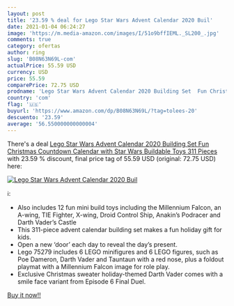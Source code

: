 ```yaml
---
layout: post
title: '23.59 % deal for Lego Star Wars Advent Calendar 2020 Buil'
date: 2021-01-04 06:24:27
image: 'https://m.media-amazon.com/images/I/51o9bffIEML._SL200_.jpg'
comments: true
category: ofertas
author: ring
slug: 'B08N63N69L-com'
actualPrice: 55.59 USD
currency: USD
price: 55.59
comparePrice: 72.75 USD
prodname: 'Lego Star Wars Advent Calendar 2020 Building Set  Fun Christmas Countdown Calendar with Star Wars Buildable Toys  311 Pieces '
country: 'com'
flag: '🇺🇸'
buyurl: 'https://www.amazon.com/dp/B08N63N69L/?tag=tolees-20'
descuento: '23.59'
average: '56.550000000000004'
---
```


There's a deal [Lego Star Wars Advent Calendar 2020 Building Set  Fun Christmas Countdown Calendar with Star Wars Buildable Toys  311 Pieces ](https://www.amazon.com/dp/B08N63N69L/?tag=tolees-20)  with  23.59 % discount, final price tag of  55.59 USD (original: 72.75 USD) here:

[![Lego Star Wars Advent Calendar 2020 Buil](https://m.media-amazon.com/images/I/51o9bffIEML._SL200_.jpg)](https://www.amazon.com/dp/B08N63N69L/?tag=tolees-20)

ℹ️:

- Also includes 12 fun mini build toys including the Millennium Falcon, an A-wing, TIE Fighter, X-wing, Droid Control Ship, Anakin’s Podracer and Darth Vader’s Castle
- This 311-piece advent calendar building set makes a fun holiday gift for kids.
- Open a new ‘door’ each day to reveal the day’s present.
- Lego 75279 includes 6 LEGO minifigures and 6 LEGO figures, such as Poe Dameron, Darth Vader and Tauntaun with a red nose, plus a foldout playmat with a Millennium Falcon image for role play.
- Exclusive Christmas sweater holiday-themed Darth Vader comes with a smile face variant from Episode 6 Final Duel.

[Buy it now!!](https://www.amazon.com/dp/B08N63N69L/?tag=tolees-20)
